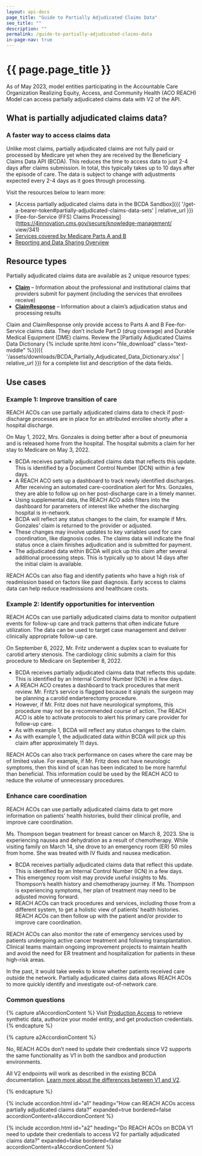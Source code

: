 ```yaml
---
layout: api-docs
page_title: "Guide to Partially Adjudicated Claims Data"
seo_title: ""
description: ""
permalink: /guide-to-partially-adjudicated-claims-data
in-page-nav: true
---
```


# {{ page.page_title }}

As of May 2023, model entities participating in the Accountable Care Organization Realizing Equity, Access, and Community Health (ACO REACH) Model can access partially adjudicated claims data with V2 of the API.

## What is partially adjudicated claims data?

### A faster way to access claims data

Unlike most claims, partially adjudicated claims are not fully paid or processed by Medicare yet when they are received by the Beneficiary Claims Data API (BCDA). This reduces the time to access data to just 2-4 days after claims submission. In total, this typically takes up to 10 days after the episode of care. The data is subject to change with adjustments expected every 2-4 days as it goes through processing.

Visit the resources below to learn more: 

- [Access partially adjudicated claims data in the BCDA Sandbox]({{ '/get-a-bearer-token#partially-adjudicated-claims-data-sets' | relative_url }})
- [Fee-for-Service (FFS) Claims Processing](https://4innovation.cms.gov/secure/knowledge-management/ view/341)
- [Services covered by Medicare Parts A and B](https://www.medicare.gov/what-medicare-covers)
- [Reporting and Data Sharing Overview](https://4innovation.cms.gov/secure/knowledge-management/view/491)

## Resource types  

Partially adjudicated claims data are available as 2 unique resource types: 

- **[Claim](https://www.hl7.org/fhir/claim.html)** – Information about the professional and institutional claims that providers submit for payment (including the services that enrollees receive)
- **[ClaimResponse](https://www.hl7.org/fhir/claimresponse.html)** – Information about a claim’s adjudication status and processing results

Claim and ClaimResponse only provide access to Parts A and B Fee-for-Service claims data. They don’t include Part D (drug coverage) and Durable Medical Equipment (DME) claims. Review the [Partially Adjudicated Claims Data Dictionary {% include sprite.html icon="file_download" class="text-middle" %}]({{ '/assets/downloads/BCDA_Partially_Adjudicated_Data_Dictionary.xlsx' | relative_url }}) for a complete list and description of the data fields. 

## Use cases 

### Example 1: Improve transition of care

REACH ACOs can use partially adjudicated claims data to check if post-discharge processes are in place for an attributed enrollee shortly after a hospital discharge. 

On May 1, 2022, Mrs. Gonzales is doing better after a bout of pneumonia and is released home from the hospital. The hospital submits a claim for her stay to Medicare on May 3, 2022. 

- BCDA receives partially adjudicated claims data that reflects this update. This is identified by a Document Control Number (DCN) within a few days. 
- A REACH ACO sets up a dashboard to track newly identified discharges. After receiving an automated care-coordination alert for Mrs. Gonzales, they are able to follow up on her post-discharge care in a timely manner. 
- Using supplemental data, the REACH ACO adds filters into the dashboard for parameters of interest like whether the discharging hospital is in-network.
- BCDA will reflect any status changes to the claim, for example if Mrs. Gonzales’ claim is returned to the provider or adjusted.  
- These changes may involve updates to key variables used for care coordination, like diagnosis codes. The claims data will indicate the final status once a claim finishes adjudication and is submitted for payment. 
- The adjudicated data within BCDA will pick up this claim after several additional processing steps. This is typically up to about 14 days after the initial claim is available. 

REACH ACOs can also flag and identify patients who have a high risk of readmission based on factors like past diagnosis. Early access to claims data can help reduce readmissions and healthcare costs. 

### Example 2: Identify opportunities for intervention

REACH ACOs can use partially adjudicated claims data to monitor outpatient events for follow-up care and track patterns that often indicate future utilization. The data can be used to target case management and deliver clinically appropriate follow-up care.  

On September 6, 2022, Mr. Fritz underwent a duplex scan to evaluate for carotid artery stenosis. The cardiology clinic submits a claim for this procedure to Medicare on September 8, 2022. 

- BCDA receives partially adjudicated claims data that reflects this update. This is identified by an Internal Control Number (ICN) in a few days. 
- A REACH ACO creates a dashboard to track procedures that merit review. Mr. Fritz’s service is flagged because it signals the surgeon may be planning a carotid endarterectomy procedure. 
- However, if Mr. Fritz does not have neurological symptoms, this procedure may not be a recommended course of action. The REACH ACO is able to activate protocols to alert his primary care provider for follow-up care. 
- As with example 1, BCDA will reflect any status changes to the claim. 
- As with example 1, the adjudicated data within BCDA will pick up this claim after approximately 11 days.

REACH ACOs can also track performance on cases where the care may be of limited value. For example, if Mr. Fritz does not have neurologic symptoms, then this kind of scan has been indicated to be more harmful than beneficial. This information could be used by the REACH ACO to reduce the volume of unnecessary procedures. 

### Enhance care coordination

REACH ACOs can use partially adjudicated claims data to get more information on patients’ health histories, build their clinical profile, and improve care coordination. 

Ms. Thompson began treatment for breast cancer on March 8, 2023. She is experiencing nausea and dehydration as a result of chemotherapy. While visiting family on March 14, she drove to an emergency room (ER) 50 miles from home. She was treated with IV fluids and nausea medication.  

- BCDA receives partially adjudicated claims data that reflect this update. This is identified by an Internal Control Number (ICN) in a few days. 
- This emergency room visit may provide useful insights to Ms. Thompson’s health history and chemotherapy journey. If Ms. Thompson is experiencing symptoms, her plan of treatment may need to be adjusted moving forward. 
- REACH ACOs can track procedures and services, including those from a different system, to get a holistic view of patients’ health histories. REACH ACOs can then follow up with the patient and/or provider to improve care coordination.

REACH ACOs can also monitor the rate of emergency services used by patients undergoing active cancer treatment and following transplantation. Clinical teams maintain ongoing improvement projects to maintain health and avoid the need for ER treatment and hospitalization for patients in these high-risk areas. 

In the past, it would take weeks to know whether patients received care outside the network. Partially adjudicated claims data allows REACH ACOs to more quickly identify and investigate out-of-network care. 

### Common questions

<div class="padding-y-1"></div>

{% capture a1AccordionContent %}
Visit <a href="{{ '/production-access' | relative_url }}">Production Access</a> to retrieve synthetic data, authorize your model entity, and get production credentials.
{% endcapture %}

{% capture a2AccordionContent %}
<p>
    No, REACH ACOs don’t need to update their credentials since V2 supports the same functionality as V1 in both the sandbox and production environments. 
</p>
<p>
    All V2 endpoints will work as described in the existing BCDA documentation. <a href="{{ '/placeholder' | relative_url }}">Learn more about the differences between V1 and V2</a>.
</p>
{% endcapture %}

{%  include accordion.html id="a1" 
    heading="How can REACH ACOs access partially adjudicated claims data?" 
    expanded=true 
    bordered=false 
    accordionContent=a1AccordionContent %}

{%  include accordion.html id="a2" 
    heading="Do REACH ACOs on BCDA V1 need to update their credentials to access V2 for partially adjudicated claims data?" 
    expanded=false 
    bordered=false 
    accordionContent=a1AccordionContent %}


